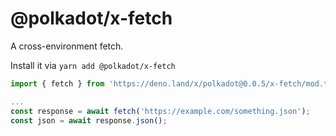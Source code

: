 # @polkadot/x-fetch

A cross-environment fetch.

Install it via `yarn add @polkadot/x-fetch`

```js
import { fetch } from 'https://deno.land/x/polkadot@0.0.5/x-fetch/mod.ts';

...
const response = await fetch('https://example.com/something.json');
const json = await response.json();
```
